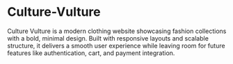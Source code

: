 # Culture-Vulture
Culture Vulture is a modern clothing website showcasing fashion collections with a bold, minimal design. Built with responsive layouts and scalable structure, it delivers a smooth user experience while leaving room for future features like authentication, cart, and payment integration.
